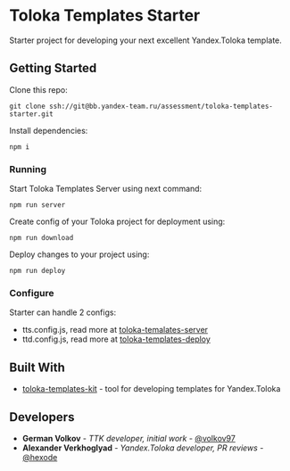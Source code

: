 # Toloka Templates Starter

Starter project for developing your next excellent Yandex.Toloka template.

## Getting Started

Clone this repo:

```
git clone ssh://git@bb.yandex-team.ru/assessment/toloka-templates-starter.git
```

Install dependencies:

```
npm i
```

### Running

Start Toloka Templates Server using next command:

```
npm run server
```

Create config of your Toloka project for deployment using:

```
npm run download
```

Deploy changes to your project using:

```
npm run deploy
```

### Configure

Starter can handle 2 configs:

- tts.config.js, read more at [toloka-temalates-server](https://bb.yandex-team.ru/projects/ASSESSMENT/repos/toloka-templates-server/browse)
- ttd.config.js, read more at [toloka-templates-deploy](https://bb.yandex-team.ru/projects/ASSESSMENT/repos/toloka-templates-deploy/browse)

## Built With

* [toloka-templates-kit](https://bb.yandex-team.ru/projects/ASSESSMENT/repos/toloka-templates-kit/browse) - tool for developing templates for Yandex.Toloka

## Developers

* **German Volkov** - *TTK developer, initial work* - [@volkov97](https://staff.yandex-team.ru/volkov97)
* **Alexander Verkhoglyad** - *Yandex.Toloka developer, PR reviews* - [@hexode](https://staff.yandex-team.ru/hexode)
